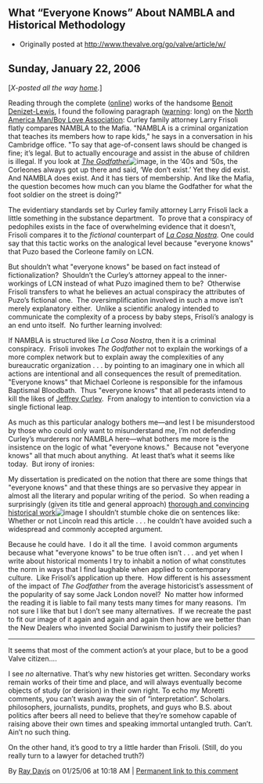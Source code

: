 ## What “Everyone Knows” About NAMBLA and Historical Methodology

 * Originally posted at http://www.thevalve.org/go/valve/article/w/

##  Sunday, January 22, 2006 

\[_X-posted all the way [home](http://acephalous.typepad.com/)._\]

Reading through the complete ([online](http://www.benoitlewis.com/content.php4?page=portfolio&amp;n=2&amp;h=2&amp;f=2)) works of the handsome [Benoit Denizet-Lewis](http://www.benoitlewis.com/public/images/benoit_photo2.jpg), I found the following paragraph ([warning](http://nogreatmatter.blogspot.com/2006/01/way-we-read-now.html): long) on the [North America Man/Boy Love Association](http://216.220.97.17/): 
Curley family attorney Larry Frisoli flatly compares NAMBLA to the Mafia. "NAMBLA is a criminal organization that teaches its members how to rape kids," he says in a conversation in his Cambridge office. "To say that age-of-consent laws should be changed is fine; it’s legal. But to actually encourage and assist in the abuse of children is illegal. If you look at [_The Godfather_](http://www.amazon.com/exec/obidos/redirect?link_code=ur2&amp;tag=diesekoschmar-20&amp;camp=1789&amp;creative=9325&amp;path=external-search%!F(MISSING)search-type=ss%!i(MISSING)ndex=blended%!k(MISSING)eyword=The%!G(MISSING)odfather)![image](http://www.assoc-amazon.com/e/ir?t=diesekoschmar-20&amp;l=ur2&amp;o=1), in the ‘40s and ‘50s, the Corleones always got up there and said, ‘We don’t exist.’ Yet they did exist. And NAMBLA does exist. And it has tiers of membership. And like the Mafia, the question becomes how much can you blame the Godfather for what the foot soldier on the street is doing?"

The evidentiary standards set by Curley family attorney Larry Frisoli lack a little something in the substance department.  To prove that a conspiracy of pedophiles exists in the face of overwhelming evidence that it doesn’t, Frisoli compares it to the _fictional_ counterpart of _[La Cosa Nostra](http://www.fbi.gov/hq/cid/orgcrime/lcn/lcn.htm)._ One could say that this tactic works on the analogical level because "everyone knows" that Puzo based the Corleone family on LCN. 

But shouldn’t what "everyone knows" be based on fact instead of fictionalization?  Shouldn’t the Curley’s attorney appeal to the inner-workings of LCN instead of what Puzo imagined them to be?  Otherwise Frisoli transfers to what he believes an actual conspiracy the attributes of Puzo’s fictional one.  The oversimplification involved in such a move isn’t merely explanatory either.  Unlike a scientific analogy intended to communicate the complexity of a process by baby steps, Frisoli’s analogy is an end unto itself.  No further learning involved: 

If NAMBLA is structured like _La Cosa Nostra_, then it is a criminal conspiracy.  Frisoli invokes _The Godfather_ not to explain the workings of a more complex network but to explain away the complexities of any bureaucratic organization . . . by pointing to an imaginary one in which all actions are intentional and all consequences the result of premeditation.  "Everyone knows" that Michael Corleone is responsible for the infamous Baptismal Bloodbath.  Thus "everyone knows" that all pederasts intend to kill the likes of [Jeffrey Curley](http://www.prospect.org/print/V11/24/kaminer-w.html).  From analogy to intention to conviction via a single fictional leap. 

As much as this particular analogy bothers me—and lest I be misunderstood by those who could only want to misunderstand me, I’m not defending Curley’s murderers nor NAMBLA here—what bothers me more is the insistence on the logic of what "everyone knows."  Because not "everyone knows" all that much about anything.  At least that’s what it seems like today.  But irony of ironies:

My dissertation is predicated on the notion that there are some things that "everyone knows" and that these things are so pervasive they appear in almost all the literary and popular writing of the period.  So when reading a surprisingly (given its title and general approach) [thorough and convincing historical work](http://www.amazon.com/exec/obidos/redirect?link_code=ur2&amp;tag=diesekoschmar-20&amp;camp=1789&amp;creative=9325&amp;path=http%!A(MISSING)%!F(MISSING)%!F(MISSING)www.amazon.com%!F(MISSING)gp%!F(MISSING)product%!F(MISSING)0618551166)![image](http://www.assoc-amazon.com/e/ir?t=diesekoschmar-20&amp;l=ur2&amp;o=1) I shouldn’t stumble choke die on sentences like:
Whether or not Lincoln read this article . . . he couldn’t have avoided such a widespread and commonly accepted argument.

Because he could have.  I do it all the time.  I avoid common arguments because what "everyone knows" to be true often isn’t . . . and yet when I write about historical moments I try to inhabit a notion of what constitutes the norm in ways that I find laughable when applied to contemporary culture.  Like Frisoli’s application up there.  How different is his assessment of the impact of _The Godfather_ from the average historicist’s assessment of the popularity of say some Jack London novel?  No matter how informed the reading it is liable to fail many tests many times for many reasons.  I’m not sure I like that but I don’t see many alternatives.  If we recreate the past to fit our image of it again and again and again then how are we better than the New Dealers who invented Social Darwinism to justify their policies?  

---

It seems that most of the comment action’s at your place, but to be a good Valve citizen....

I see _no_ alternative. That’s why new histories get written. Secondary works remain works of their time and place, and will always eventually become objects of study (or derision) in their own right. To echo my Moretti comments, you can’t wash away the sin of “interpretation”. Scholars. philosophers, journalists, pundits, prophets, and guys who B.S. about politics after beers all need to believe that they’re somehow capable of raising above their own times and speaking immortal untangled truth. Can’t. Ain’t no such thing.

On the other hand, it’s good to try a little harder than Frisoli. (Still, do you really turn to a lawyer for detached truth?)

By [Ray Davis](http://www.pseudopodium.org/) on 01/25/06 at 10:18 AM | [Permanent link to this comment](http://www.thevalve.org/go/valve/article/w/#6848)

